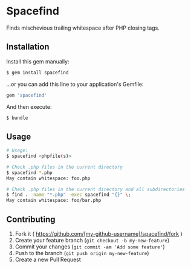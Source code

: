# Spacefind

Finds mischevious trailing whitespace after PHP closing tags.

## Installation

Install this gem manually:

```bash
$ gem install spacefind
```

...or you can add this line to your application's Gemfile:

```ruby
gem 'spacefind'
```

And then execute:

```bash
$ bundle
```

## Usage

```bash
# Usage:
$ spacefind <phpfile(s)>

# Check .php files in the current directory
$ spacefind *.php
May contain whitespace: foo.php

# Check .php files in the current directory and all subdirectories
$ find . -name "*.php" -exec spacefind "{}" \;
May contain whitespace: foo/bar.php
```

## Contributing

1. Fork it ( https://github.com/[my-github-username]/spacefind/fork )
2. Create your feature branch (`git checkout -b my-new-feature`)
3. Commit your changes (`git commit -am 'Add some feature'`)
4. Push to the branch (`git push origin my-new-feature`)
5. Create a new Pull Request
